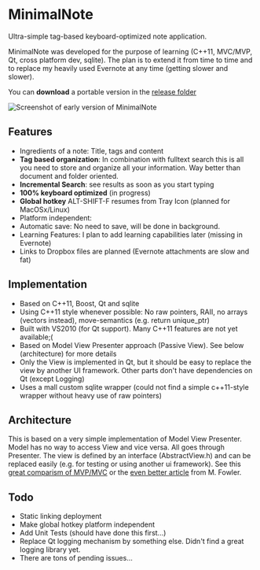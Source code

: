 MinimalNote
=========

Ultra-simple tag-based keyboard-optimized note application.

MinimalNote was developed for the purpose of learning (C++11, MVC/MVP, Qt, cross platform dev, sqlite). The plan is to extend it from time to time and to replace my heavily used Evernote at any time (getting slower and slower).

You can **download** a portable version in the [release folder](https://github.com/andrehacker/minimalnote/tree/master/releases)

![Screenshot of early version of MinimalNote](https://raw.github.com/andrehacker/minimalnote/master/misc/screenshot.png)


Features
---------
* Ingredients of a note: Title, tags and content
* **Tag based organization**: In combination with fulltext search this is all you need to store and organize all your information. Way better than document and folder oriented.
* **Incremental Search**: see results as soon as you start typing
* **100% keyboard optimized** (in progress)
* **Global hotkey** ALT-SHIFT-F resumes from Tray Icon (planned for MacOSx/Linux)
* Platform independent: 
* Automatic save: No need to save, will be done in background.
* Learning Features: I plan to add learning capabilities later (missing in Evernote)
* Links to Dropbox files are planned (Evernote attachments are slow and fat)

Implementation
--------------
* Based on C++11, Boost, Qt and sqlite
* Using C++11 style whenever possible: No raw pointers, RAII, no arrays (vectors instead), move-semantics (e.g. return unique_ptr)
* Built with VS2010 (for Qt support). Many C++11 features are not yet available;(
* Based on Model View Presenter approach (Passive View). See below (architecture) for more details
* Only the View is implemented in Qt, but it should be easy to replace the view by another UI framework. Other parts don't have dependencies on Qt (except Logging)
* Uses a mall custom sqlite wrapper (could not find a simple c++11-style wrapper without heavy use of raw pointers)

Architecture
--------------
This is based on a very simple implementation of Model View Presenter.
Model has no way to access View and vice versa. All goes through Presenter. The view is defined by an interface (AbstractView.h) and can be replaced easily (e.g. for testing or using another ui framework).
See this [great comparism of MVP/MVC](http://aviadezra.blogspot.de/2007/07/twisting-mvp-triad-say-hello-to-mvpc.html) or the [even better article](http://martinfowler.com/eaaDev/uiArchs.html) from M. Fowler.


Todo
---------
* Static linking deployment
* Make global hotkey platform independent
* Add Unit Tests (should have done this first...)
* Replace Qt logging mechanism by something else. Didn't find a great logging library yet.
* There are tons of pending issues...

